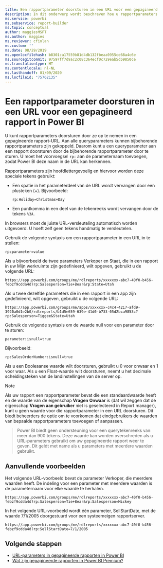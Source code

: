 ```yaml
---
title: Een rapportparameter doorsturen in een URL voor een gepagineerd rapport - Power BI Report Builder
description: In dit onderwerp wordt beschreven hoe u rapportparameters doorvoert in een rapport door deze in te sluiten in een URL voor een gepagineerd rapport.
ms.service: powerbi
ms.subservice: report-builder
ms.topic: conceptual
author: maggiesMSFT
ms.author: maggies
ms.reviewer: cfinlan
ms.custom: ''
ms.date: 08/29/2019
ms.openlocfilehash: b8301ca17559b81d4db132fbeaa0955ce68a4c6e
ms.sourcegitcommit: 97597ff7d9ac2c08c364ecf0c729eab5d59850ce
ms.translationtype: HT
ms.contentlocale: nl-NL
ms.lasthandoff: 01/09/2020
ms.locfileid: "75762135"
---
```

# <a name="pass-a-report-parameter-in-a-url-for-a-paginated-report-in-power-bi"></a>Een rapportparameter doorsturen in een URL voor een gepagineerd rapport in Power BI 

U kunt rapportparameters doorsturen door ze op te nemen in een gepagineerde rapport-URL. Aan alle queryparameters kunnen bijbehorende rapportparameters zijn gekoppeld. Daarom kunt u een queryparameter aan een rapport doorsturen door de bijbehorende rapportparameter door te sturen. U moet het voorvoegsel `rp:` aan de parameternaam toevoegen, zodat Power BI deze naam in de URL kan herkennen. 

Rapportparameters zijn hoofdlettergevoelig en hiervoor worden deze speciale tekens gebruikt: 

- Een spatie in het parameterdeel van de URL wordt vervangen door een plusteken (+).  Bijvoorbeeld: 

    ```rp:Holiday=Christmas+Day```

- Een puntkomma in een deel van de tekenreeks wordt vervangen door de tekens `%3A`.

In browsers moet de juiste URL-versleuteling automatisch worden uitgevoerd. U hoeft zelf geen tekens handmatig te versleutelen. 

Gebruik de volgende syntaxis om een rapportparameter in een URL in te stellen: 

```
rp:parameter=value
```

Als u bijvoorbeeld de twee parameters Verkoper en Staat, die in een rapport in uw Mijn werkruimte zijn gedefinieerd, wilt opgeven, gebruikt u de volgende URL: 

```
https://app.powerbi.com/groups/me/rdlreports/xxxxxxx-abc7-40f0-b456-febzf9cdda4d?rp:Salesperson=Tie+Bear&rp:State=Utah 
```

Als u twee dezelfde parameters die in een rapport in een app zijn gedefinieerd, wilt opgeven, gebruikt u de volgende URL: 

```
https://app.powerbi.com/groups/me/apps/xxxxxxx-c4c4-4217-afd9-3920a0d1e2b0/rdlreports/b1d5e659-639e-41d0-b733-05d2bca9853c?rp:Salesperson=Tiggee&State=Utah 
```

Gebruik de volgende syntaxis om de waarde null voor een parameter door te sturen: 

```
parameter:isnull=true
```

Bijvoorbeeld:

```
rp:SalesOrderNumber:isnull=true
```

Als u een Booleaanse waarde wilt doorsturen, gebruikt u 0 voor onwaar en 1 voor waar. Als u een Float-waarde wilt doorsturen, neemt u het decimale scheidingsteken van de landinstellingen van de server op.

> [!NOTE]
> Als uw rapport een rapportparameter bevat die een standaardwaarde heeft en de waarde van de eigenschap **Vragen** **Onwaar** is (dat wil zeggen dat de eigenschap **Vragen aan gebruiker** niet is geselecteerd in Report manager), kunt u geen waarde voor die rapportparameter in een URL doorsturen. Dit biedt beheerders de optie om te voorkomen dat eindgebruikers de waarden van bepaalde rapportparameters toevoegen of aanpassen.

> Power BI biedt geen ondersteuning voor een querytekenreeks van meer dan 900 tekens.  Deze waarde kan worden overschreden als u URL-parameters gebruikt om uw gepagineerde rapport weer te geven.  Dit geldt met name als u parameters met meerdere waarden gebruikt.

## <a name="additional-examples"></a>Aanvullende voorbeelden 

Het volgende URL-voorbeeld bevat de parameter Verkoper, die meerdere waarden heeft. De indeling voor een parameter met meerdere waarden is de parameternaam voor elke waarde te herhalen. 

```
https://app.powerbi.com/groups/me/rdlreports/xxxxxxx-abc7-40f0-b456-febzf9cdda4d?rp:Salesperson=Tie+Bear&rp:Salesperson=Mickey 
```

In het volgende URL-voorbeeld wordt één parameter, SellStartDate, met de waarde 7/1/2005 doorgestuurd voor een systeemeigen rapportserver.

```
https://app.powerbi.com/groups/me/rdlreports/xxxxxxx-abc7-40f0-b456-febzf9cdda4d?rp:SellStartDate=7/1/2005
```

## <a name="next-steps"></a>Volgende stappen

- [URL-parameters in gepagineerde rapporten in Power BI](report-builder-url-parameters.md)
- [Wat zijn gepagineerde rapporten in Power BI Premium?](paginated-reports-report-builder-power-bi.md)
